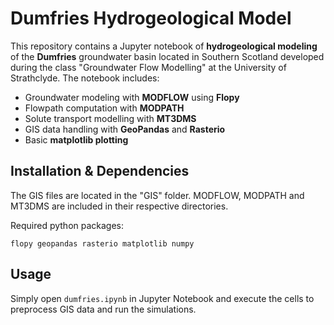 # Dumfries Hydrogeological Model

This repository contains a Jupyter notebook of **hydrogeological modeling** of the **Dumfries** groundwater basin located in Southern Scotland developed during the class "Groundwater Flow Modelling" at the University of Strathclyde. The notebook includes:

- Groundwater modeling with **MODFLOW** using **Flopy**
- Flowpath computation with **MODPATH**
- Solute transport modelling with **MT3DMS**
- GIS data handling with **GeoPandas** and **Rasterio**
- Basic **matplotlib plotting**

## Installation & Dependencies

The GIS files are located in the "GIS" folder.
MODFLOW, MODPATH and MT3DMS are included in their respective directories.

Required python packages:

```
flopy geopandas rasterio matplotlib numpy
```

## Usage

Simply open `dumfries.ipynb` in Jupyter Notebook and execute the cells to preprocess GIS data and run the simulations.
